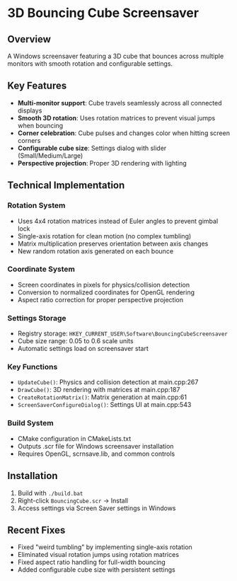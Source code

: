 # 3D Bouncing Cube Screensaver

## Overview
A Windows screensaver featuring a 3D cube that bounces across multiple monitors with smooth rotation and configurable settings.

## Key Features
- **Multi-monitor support**: Cube travels seamlessly across all connected displays
- **Smooth 3D rotation**: Uses rotation matrices to prevent visual jumps when bouncing
- **Corner celebration**: Cube pulses and changes color when hitting screen corners
- **Configurable cube size**: Settings dialog with slider (Small/Medium/Large)
- **Perspective projection**: Proper 3D rendering with lighting

## Technical Implementation

### Rotation System
- Uses 4x4 rotation matrices instead of Euler angles to prevent gimbal lock
- Single-axis rotation for clean motion (no complex tumbling)
- Matrix multiplication preserves orientation between axis changes
- New random rotation axis generated on each bounce

### Coordinate System
- Screen coordinates in pixels for physics/collision detection
- Conversion to normalized coordinates for OpenGL rendering
- Aspect ratio correction for proper perspective projection

### Settings Storage
- Registry storage: `HKEY_CURRENT_USER\Software\BouncingCubeScreensaver`
- Cube size range: 0.05 to 0.6 scale units
- Automatic settings load on screensaver start

### Key Functions
- `UpdateCube()`: Physics and collision detection at main.cpp:267
- `DrawCube()`: 3D rendering with matrices at main.cpp:187
- `CreateRotationMatrix()`: Matrix generation at main.cpp:61
- `ScreenSaverConfigureDialog()`: Settings UI at main.cpp:543

### Build System
- CMake configuration in CMakeLists.txt
- Outputs .scr file for Windows screensaver installation
- Requires OpenGL, scrnsave.lib, and common controls

## Installation
1. Build with `./build.bat`
2. Right-click `BouncingCube.scr` → Install
3. Access settings via Screen Saver settings in Windows

## Recent Fixes
- Fixed "weird tumbling" by implementing single-axis rotation
- Eliminated visual rotation jumps using rotation matrices
- Fixed aspect ratio handling for full-width bouncing
- Added configurable cube size with persistent settings